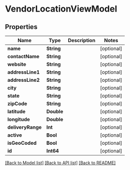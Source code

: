 # VendorLocationViewModel

## Properties
Name | Type | Description | Notes
------------ | ------------- | ------------- | -------------
**name** | **String** |  | [optional] 
**contactName** | **String** |  | [optional] 
**website** | **String** |  | [optional] 
**addressLine1** | **String** |  | [optional] 
**addressLine2** | **String** |  | [optional] 
**city** | **String** |  | [optional] 
**state** | **String** |  | [optional] 
**zipCode** | **String** |  | [optional] 
**latitude** | **Double** |  | [optional] 
**longitude** | **Double** |  | [optional] 
**deliveryRange** | **Int** |  | [optional] 
**active** | **Bool** |  | [optional] 
**isGeoCoded** | **Bool** |  | [optional] 
**id** | **Int64** |  | [optional] 

[[Back to Model list]](../README.md#documentation-for-models) [[Back to API list]](../README.md#documentation-for-api-endpoints) [[Back to README]](../README.md)


